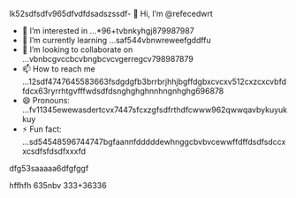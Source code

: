 lk52sdfsdfv965dfvdfdsadszssdf- 👋 Hi, I’m @refecedwrt
- 👀 I’m interested in ...*96+tvbnkyhgj879987987
- 🌱 I’m currently learning ...saf544vbnwreweefgddffu
- 💞️ I’m looking to collaborate on ...vbnbcgvccbcvbngbcvcvgerregcv798987879
- 📫 How to reach me ...12sdf4747645583663fsdgdgfb3brrbrjhhjbgffdgbxcvcxv512cxzcxcvbfdfdcx63ryrrhtgvfffwdsdfdsnghghghnnhngnhghg696878
- 😄 Pronouns: ...fv11345ewewasdertcvx7447sfcxzgfsdfrthdfcwww962qwwqavbykuyukkuy
- ⚡ Fun fact: ...sd54548596744747bgfааппfdddddewhnggcbvbvcewwffdffdsdfsdccxxcsdfsfdsdfxxxfd
<!---545450522iki632xztgrgtrrtfhggfhghgfhsfdfdsfdfgyuuilk;.,kj
refeced/refeced is a ✨ special ✨ repositorasdy because its `README.md` fer(this file) appears54on your GitHub prof2522vbile.12cvbbv3545
You can click the Preview link to take a look at your chsdfanges.fgxvcfghbgfhtrgfcvrgedfzcxzxczxcxxz
--->dfg53saaaaa6dfgfggf
hffhfh
635nbv
333+36336
